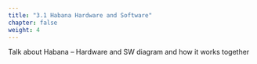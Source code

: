 ```yaml
---
title: "3.1 Habana Hardware and Software"
chapter: false
weight: 4
---
```



Talk about Habana – Hardware and SW diagram and how it works together